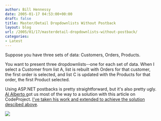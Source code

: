 ```yaml
---
author: Bill Hennessy
date: 2005-01-17 04:53:00+00:00
draft: false
title: Master/Detail Dropdownlists Without Postback
layout: blog
url: /2005/01/17/masterdetail-dropdownlists-without-postback/
categories:
- Latest
---
```


Suppose you have three sets of data: Customers, Orders, Products.




You want to present three dropdownlists--one for each set of data. When I select a Customer from list A, list is rebuilt with Orders for that customer, the first order is selected, and list C is updated with the Products for that order, the first Product selected.




Using ASP.NET postbacks is pretty straightforward, but it's also pretty ugly. [Al Alberto ](https://www.codeproject.com/aspnet/MasterDetailDDL.asp?select=1016022&forumid=14297&df=100&msg=1016022)got us most of the way to a solution with this article on CodeProject. [I've taken his work and extended to achieve the solution descibed above](https://blog.billhennessy.com/forums/927/ShowPost.aspx).







![](https://blog.billhennessy.com/aggbug.aspx?PostID=930)


